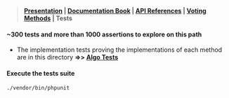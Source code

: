 > **[Presentation](../README.md) | [Documentation Book](https://docs.condorcet.io) | [API References](/Docs/api-reference/README.md) | [Voting Methods](/Docs/VotingMethods.md) | Tests**

#### ~300 tests and more than 1000 assertions to explore on this path

* The implementation tests proving the implementations of each method are in this directory **=>> [Algo Tests](lib/Algo/)**

#### Execute the tests suite
```
./vendor/bin/phpunit
```
